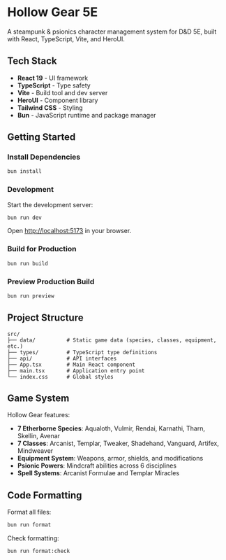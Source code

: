 # Hollow Gear 5E

A steampunk & psionics character management system for D&D 5E, built with React, TypeScript, Vite, and HeroUI.

## Tech Stack

- **React 19** - UI framework
- **TypeScript** - Type safety
- **Vite** - Build tool and dev server
- **HeroUI** - Component library
- **Tailwind CSS** - Styling
- **Bun** - JavaScript runtime and package manager

## Getting Started

### Install Dependencies

```bash
bun install
```

### Development

Start the development server:

```bash
bun run dev
```

Open [http://localhost:5173](http://localhost:5173) in your browser.

### Build for Production

```bash
bun run build
```

### Preview Production Build

```bash
bun run preview
```

## Project Structure

```
src/
├── data/          # Static game data (species, classes, equipment, etc.)
├── types/         # TypeScript type definitions
├── api/           # API interfaces
├── App.tsx        # Main React component
├── main.tsx       # Application entry point
└── index.css      # Global styles
```

## Game System

Hollow Gear features:

- **7 Etherborne Species**: Aqualoth, Vulmir, Rendai, Karnathi, Tharn, Skellin, Avenar
- **7 Classes**: Arcanist, Templar, Tweaker, Shadehand, Vanguard, Artifex, Mindweaver
- **Equipment System**: Weapons, armor, shields, and modifications
- **Psionic Powers**: Mindcraft abilities across 6 disciplines
- **Spell Systems**: Arcanist Formulae and Templar Miracles

## Code Formatting

Format all files:

```bash
bun run format
```

Check formatting:

```bash
bun run format:check
```
